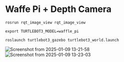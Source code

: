 # Waffe Pi + Depth Camera
    rosrun rqt_image_view rqt_image_view

    export TURTLEBOT3_MODEL=waffle_pi

    roslaunch turtlebot3_gazebo turtlebot3_world.launch

![Screenshot from 2025-01-09 13-21-58](https://github.com/user-attachments/assets/083c10b5-f596-4fcf-92e8-b2e3ad8cf19e)
![Screenshot from 2025-01-09 13-23-03](https://github.com/user-attachments/assets/0be1b395-961c-404b-b867-d9c0390aece5)
